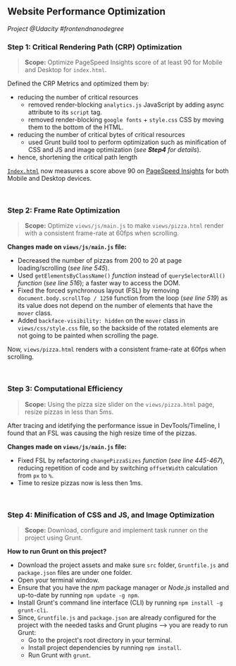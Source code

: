 ## Website Performance Optimization
_Project @Udacity #frontendnanodegree_

### Step 1: Critical Rendering Path (CRP) Optimization
> **Scope:** Optimize PageSpeed Insights score of at least 90 for Mobile and Desktop for `index.html`.

Defined the CRP Metrics and optimized them by:
- reducing the number of critical resources
   - removed render-blocking `analytics.js` JavaScript by adding async attribute to its `script` tag.
   - removed render-blocking `google fonts` + `style.css` CSS by moving them to the bottom of the HTML.
- reducing the number of critical bytes of critical resources
   - used Grunt build tool to perform optimization such as minification of CSS and JS and image optimization (_see **Step4** for details_).
- hence, shortening the critical path length

[`Index.html`](http://evasimon.me/web-optimization/) now measures a score above 90 on [PageSpeed Insights](https://developers.google.com/speed/pagespeed/insights/) for both Mobile and Desktop devices.

<br>


### Step 2: Frame Rate Optimization
> **Scope:** Optimize `views/js/main.js` to make `views/pizza.html` render with a consistent frame-rate at 60fps when scrolling.

**Changes made on `views/js/main.js` file:**

- Decreased the number of pizzas from 200 to 20 at page loading/scrolling (_see line 545_).
- Used `getElementsByClassName()` _function_ instead of `querySelectorAll()` _function_ (_see line 516_); a faster way to access the DOM.
- Fixed the forced synchronous layout (FSL) by removing `document.body.scrollTop / 1250` function from the loop (_see line 519_) as its value does not depend on the number of elements that have the `mover` class.
- Added `backface-visibility: hidden` on the `mover` class in `views/css/style.css` file, so the backside of the rotated elements are not going to be painted when scrolling the page.

Now, `views/pizza.html` renders with a consistent frame-rate at 60fps when scrolling.

<br>

### Step 3: Computational Efficiency
> **Scope:** Using the pizza size slider on the `views/pizza.html` page, resize pizzas in less than 5ms.

After tracing and idetifying the performance issue in DevTools/Timeline, I found that an FSL was causing the high resize time of the pizzas.

**Changes made on `views/js/main.js` file:**

- Fixed FSL by refactoring `changePizzaSizes` _function_ (_see line 445-467_), reducing repetition of code and by switching `offsetWidth` calculation from `px` to `%`.
- Time to resize pizzas now is less then 1ms.

<br>

### Step 4: Minification of CSS and JS, and Image Optimization
> **Scope:** Download, configure and implement task runner on the project using Grunt.

**How to run Grunt on this project?**

- Download the project assets and make sure `src` folder, `Gruntfile.js` and `package.json` files are under one folder.
- Open your terminal window.
- Ensure that you have the _npm_ package manager or _Node.js_ installed and up-to-date by running `npm update -g npm`.
- Install Grunt's command line interface (CLI) by running `npm install -g grunt-cli`.
- Since, `Gruntfile.js` and `package.json` are already configured for the project with the needed tasks and Grunt plugins --> you are ready to run Grunt:
    * Go to the project's root directory in your terminal.
    * Install project dependencies by running `npm install`.
    * Run Grunt with `grunt`.
